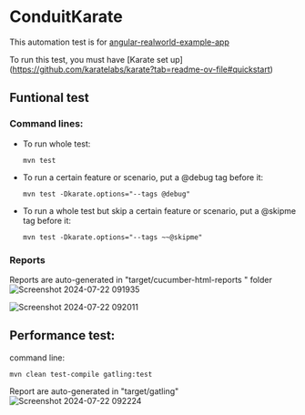 # ConduitKarate
This automation test is for [angular-realworld-example-app](https://github.com/gothinkster/angular-realworld-example-app)

To run this test, you must have [Karate set up] (https://github.com/karatelabs/karate?tab=readme-ov-file#quickstart)

## Funtional test
### Command lines:
- To run whole test:
  ```
  mvn test
  ```
- To run a certain feature or scenario, put a @debug tag before it:
  ```
  mvn test -Dkarate.options="--tags @debug"
  ```
- To run a whole test but skip a certain feature or scenario, put a @skipme tag before it:
  ```
  mvn test -Dkarate.options="--tags ~~@skipme"
  ```
### Reports
Reports are auto-generated in "target/cucumber-html-reports " folder
![Screenshot 2024-07-22 091935](https://github.com/user-attachments/assets/d2fa38e8-449c-47ed-b7fb-dbbdc2843758)

![Screenshot 2024-07-22 092011](https://github.com/user-attachments/assets/7697d8e9-a4f8-401f-aac3-dfaf0767fb71)

## Performance test:

command line:
```
mvn clean test-compile gatling:test
```
Report are auto-generated in "target/gatling"
![Screenshot 2024-07-22 092224](https://github.com/user-attachments/assets/ed6b6946-4539-481b-8763-20a9bcbc188a)

